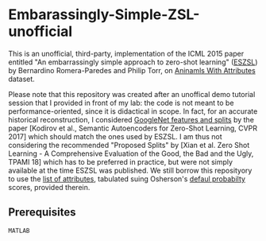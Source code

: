 # Embarassingly-Simple-ZSL-unofficial

This is an unofficial, third-party, implementation of the ICML 2015 paper entitled "An embarrassingly simple approach to zero-shot learning" (<a href="http://proceedings.mlr.press/v37/romera-paredes15.html">ESZSL</a>) by Bernardino Romera-Paredes and Philip Torr, on <a href="https://cvml.ist.ac.at/AwA2/">Aninamls With Attributes</a> dataset.

Please note that this repository was created after an unoffical demo tutorial session that I provided in front of my lab: the code is not meant to be performance-oriented, since it is didactical in scope. In fact, for an accurate historical reconstruction, I considered <a href="https://github.com/Elyorcv/SAE">GoogleNet features and splits</a> by the paper [Kodirov et al., Semantic Autoencoders for Zero-Shot Learning, CVPR 2017] which should match the ones used by ESZSL. I am thus not considering the recommended "Proposed Splits" by [Xian et al. Zero Shot Learning - A Comprehensive Evaluation of the Good, the Bad and the Ugly, TPAMI 18] which has to be preferred in practice, but were not simply available at the time ESZSL was published. We still borrow this reposityory to use the <a href="https://www.mpi-inf.mpg.de/departments/computer-vision-and-machine-learning/research/zero-shot-learning/zero-shot-learning-the-good-the-bad-and-the-ugly">list of attributes</a>, tabulated suing Osherson's <a href="https://onlinelibrary.wiley.com/doi/abs/10.1207/s15516709cog1502_3">defaul probabilty</a> scores, provided therein.

## Prerequisites
`````
MATLAB
